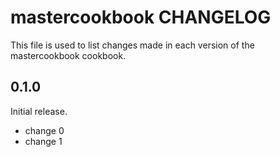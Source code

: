 # mastercookbook CHANGELOG

This file is used to list changes made in each version of the mastercookbook cookbook.

## 0.1.0

Initial release.

- change 0
- change 1
